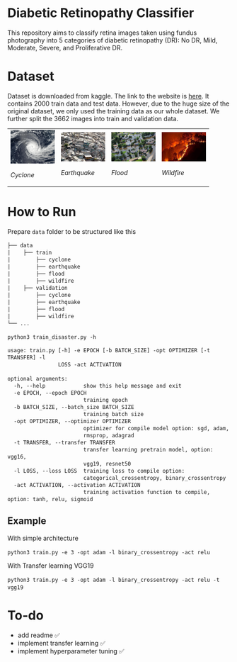 # Diabetic Retinopathy Classifier

This repository aims to classify retina images taken using fundus photography into 5 categories of diabetic retinopathy (DR): No DR, Mild, Moderate, Severe, and Proliferative DR.

# Dataset
Dataset is downloaded from kaggle. The link to the website is [here](https://www.kaggle.com/mikolajbabula/disaster-images-dataset-cnn-model?select=DisasterModel).
It contains 2000 train data and test data.
However, due to the huge size of the original dataset, we only used the training data as our whole dataset. We further split the 3662 images into train and validation data.

<table>
<tr>
<td> <img src="data/train/cyclone/0.jpg" width="100"> <p><em>Cyclone</em> </p></td>
<td><img src="data/train/earthquake/0.jpg" width="100"> <p><em>Earthquake</em> </p></td>
<td> <img src="data/train/flood/0.jpg" width="100"> <p><em>Flood</em> </p></td>
<td> <img src="data/train/wildfire/0.jpg" width="100"> <p><em>Wildfire</em> </p></td>
</tr>
</table>

# How to Run
Prepare `data` folder to be structured like this
    
 
    ├── data
    |    ├── train
    |        ├── cyclone
    |        ├── earthquake
    |        ├── flood
    |        ├── wildfire
    |    ├── validation
    |        ├── cyclone
    |        ├── earthquake
    |        ├── flood
    |        ├── wildfire
    └── ...        
            
`python3 train_disaster.py -h`

```
usage: train.py [-h] -e EPOCH [-b BATCH_SIZE] -opt OPTIMIZER [-t TRANSFER] -l
                LOSS -act ACTIVATION

optional arguments:
  -h, --help            show this help message and exit
  -e EPOCH, --epoch EPOCH
                        training epoch
  -b BATCH_SIZE, --batch_size BATCH_SIZE
                        training batch size
  -opt OPTIMIZER, --optimizer OPTIMIZER
                        optimizer for compile model option: sgd, adam,
                        rmsprop, adagrad
  -t TRANSFER, --transfer TRANSFER
                        transfer learning pretrain model, option: vgg16,
                        vgg19, resnet50
  -l LOSS, --loss LOSS  training loss to compile option:
                        categorical_crossentropy, binary_crossentropy
  -act ACTIVATION, --activation ACTIVATION
                        training activation function to compile, option: tanh, relu, sigmoid

```
## Example
With simple architecture

`python3 train.py -e 3 -opt adam -l binary_crossentropy -act relu`

With Transfer learning VGG19

`python3 train.py -e 3 -opt adam -l binary_crossentropy -act relu -t vgg19` 


# To-do
- add readme ✅
- implement transfer learning ✅
- implement hyperparameter tuning ✅
